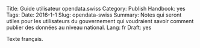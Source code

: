 Title: Guide utilisateur opendata.swiss
Category: Publish
Handbook: yes
Tags:
Date: 2016-1-1
Slug: opendata-swiss
Summary: Notes qui seront utiles pour les utilisateurs du gouvernement qui voudraient savoir comment publier des données au niveau national.
Lang: fr
Draft: yes


Texte français.

